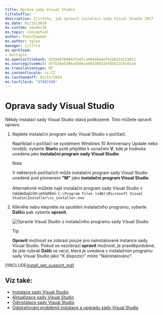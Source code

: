```yaml
---
title: Oprava sady Visual Studio
titleSuffix: ''
description: Zjistěte, jak opravit instalaci sady Visual Studio 2017
ms.date: 01/15/2019
ms.custom: seodec18
ms.topic: conceptual
author: PoulChapman
ms.author: tglee
manager: jillfra
ms.workload:
- multiple
ms.openlocfilehash: d358d4f608437ad7ca004d4adef614632a123012
ms.sourcegitcommit: 4ffb7be5384ad566ce46538032bf8561754c61a4
ms.translationtype: MT
ms.contentlocale: cs-CZ
ms.lasthandoff: 03/15/2019
ms.locfileid: "57983198"
---
```

# <a name="repair-visual-studio"></a>Oprava sady Visual Studio

Někdy instalaci sady Visual Studio stává poškozené. Toto můžete opravit opravu.

1. Najdete instalační program sady Visual Studio v počítači.

     Například v počítači se systémem Windows 10 Anniversary Update nebo novější, vyberte **Start**a poté přejděte k označení **V**, kde je hodnota uvedena jako **instalační program sady Visual Studio**.

   > [!NOTE]
   > V některých počítačích může instalační program sady Visual Studio uvedené pod písmenem **"M"** jako **instalační program Visual Studio**.<br/><br/> Alternativně můžete najít instalační program sady Visual Studio v následujícím umístění: `C:\Program Files (x86)\Microsoft Visual Studio\Installer\vs_installer.exe`

2. Klikněte nebo klepněte na spuštění instalačního programu, vyberte **Další**a pak vyberte **opravit**.

    ![Opravte Visual Studio z instalačního programu sady Visual Studio](media/repair-visual-studio.png "opravte Visual Studio z instalačního programu sady Visual Studio")

   > [!TIP]
   > **Opravit** možnost se zobrazí pouze pro nainstalované instance sady Visual Studio. Pokud se nezobrazí **opravit** možnost, je pravděpodobné, že jste vybrali **Další** ve verzi, která je uvedena v instalačním programu sady Visual Studio jako "K dispozici" místo "Nainstalováno".

[!INCLUDE[install_get_support_md](includes/install_get_support_md.md)]

## <a name="see-also"></a>Viz také:

* [Instalace sady Visual Studio](install-visual-studio.md)
* [Aktualizace sady Visual Studio](update-visual-studio.md)
* [Odinstalace sady Visual Studio](uninstall-visual-studio.md)
* [Odstraňování problémů instalace a upgradu sady Visual Studio](troubleshooting-installation-issues.md)
